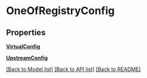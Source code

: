 # OneOfRegistryConfig

## Properties
[**VirtualConfig**](VirtualConfig.md)

[**UpstreamConfig**](UpstreamConfig.md)

[[Back to Model list]](../README.md#documentation-for-models) [[Back to API list]](../README.md#documentation-for-api-endpoints) [[Back to README]](../README.md)


